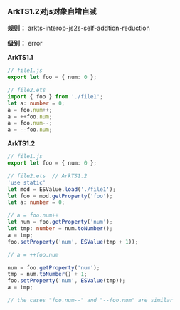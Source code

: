 ### ArkTS1.2对js对象自增自减

**规则：** arkts-interop-js2s-self-addtion-reduction

**级别：** error

**ArkTS1.1**
```typescript
// file1.js
export let foo = { num: 0 };

// file2.ets
import { foo } from './file1';
let a: number = 0;
a = foo.num++;
a = ++foo.num;
a = foo.num--;
a = --foo.num;
```

**ArkTS1.2**
```typescript
// file1.js
export let foo = { num: 0 };

// file2.ets  // ArkTS1.2
'use static'
let mod = ESValue.load('./file1');
let foo = mod.getProperty('foo');
let a: number = 0;

// a = foo.num++
let num = foo.getProperty('num');
let tmp: number = num.toNumber();
a = tmp;
foo.setProperty('num', ESValue(tmp + 1));

// a = ++foo.num

num = foo.getProperty('num');
tmp = num.toNumber() + 1;
foo.setProperty('num', ESValue(tmp));
a = tmp;

// the cases "foo.num--" and "--foo.num" are similar
```
